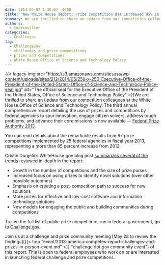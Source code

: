 ```yaml
---
date: 2014-05-07 1:30:07 -0400
title: 'New White House Report: Prize Competition Use Increased 85% in 2013'
summary: We are thrilled to share an update from our competition colleagues at the White House Office of Science and Technology Policy. The third annual comprehensive report detailing the use of prizes and
authors:
  - tmarcoullier
categories:
  - Challenges
tag:
  - ChallengeGov
  - challenges and prize competitions
  - prizes and competitions
  - White House Office of Science and Technology Policy
---
```


{{< legacy-img src="https://s3.amazonaws.com/sitesusa/wp-content/uploads/sites/212/2014/05/250-x-250-Executive-Office-of-the-President-of-the-United-States-Office-of-Science-and-Technology-Policy-seal.jpg" alt="The official seal for the Executive Office of the President of the United States, Office of Science and Technology Policy" >}}We are thrilled to share an update from our competition colleagues at the White House Office of Science and Technology Policy. The third annual comprehensive report detailing the use of prizes and competitions by federal agencies to spur innovation, engage citizen solvers, address tough problems, and advance their core missions is now available &#8212; [Federal Prize Authority 2013](http://www.whitehouse.gov/sites/default/files/microsites/ostp/competes_prizesreport_fy13_final.pdf "prize authority progress report 2013").

You can read details about the remarkable results from 87 prize competitions implemented by 25 federal agencies in fiscal year 2013, representing a more than 85 percent increase from 2012.

Cristin Dorgelo&#8217;s WhiteHouse.gov blog post [summarizes several of the trends](http://www.whitehouse.gov/blog/2014/05/07/using-prizes-engage-citizen-solvers-progress-report "white house blog on 2013 competition report") reviewed in-depth in the report:

  * Growth in the number of competitions and the size of prize purses
  * Increased focus on using prizes to identify novel solutions (over other possible outcomes)
  * Emphasis on creating a post-competition path to success for new solutions
  * More prizes for effective and low-cost software and information technology solutions
  * New models for engaging the public and building communities during competitions

To see the full list of public prize competitions run in federal government, go to [Challenge.gov](https://challenge.gov/).

Join us at a challenge and prize community meeting [May 28 to review the findings]({{< tmp "event/2013-america-competes-report-challenges-and-prizes-in-person-event.md" >}} "challenge dot gov community event") of this report. This is open to federal employees who work on or are interested in launching federal challenge and prize competitions.
